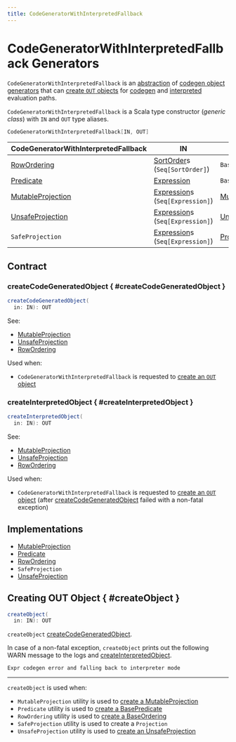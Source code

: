 ```yaml
---
title: CodeGeneratorWithInterpretedFallback
---
```


# CodeGeneratorWithInterpretedFallback Generators

`CodeGeneratorWithInterpretedFallback` is an [abstraction](#contract) of [codegen object generators](#implementations) that can [create `OUT` objects](#createObject) for [codegen](#createCodeGeneratedObject) and [interpreted](#createInterpretedObject) evaluation paths.

`CodeGeneratorWithInterpretedFallback` is a Scala type constructor (_generic class_) with `IN` and `OUT` type aliases.

```scala
CodeGeneratorWithInterpretedFallback[IN, OUT]
```

CodeGeneratorWithInterpretedFallback | IN | OUT
-------------------------------------|----|----
 [RowOrdering](RowOrdering.md) | [SortOrder](SortOrder.md)s (`Seq[SortOrder]`) | `BaseOrdering`
 [Predicate](Predicate.md) | [Expression](Expression.md) | `BasePredicate`
 [MutableProjection](MutableProjection.md) | [Expression](Expression.md)s (`Seq[Expression]`) | [MutableProjection](MutableProjection.md)
 [UnsafeProjection](UnsafeProjection.md) | [Expression](Expression.md)s (`Seq[Expression]`) | [UnsafeProjection](UnsafeProjection.md)
 `SafeProjection` | [Expression](Expression.md)s (`Seq[Expression]`) | [Projection](Projection.md)

## Contract

### createCodeGeneratedObject { #createCodeGeneratedObject }

```scala
createCodeGeneratedObject(
  in: IN): OUT
```

See:

* [MutableProjection](MutableProjection.md#createCodeGeneratedObject)
* [UnsafeProjection](UnsafeProjection.md#createCodeGeneratedObject)
* [RowOrdering](RowOrdering.md#createCodeGeneratedObject)

Used when:

* `CodeGeneratorWithInterpretedFallback` is requested to [create an `OUT` object](#createObject)

### createInterpretedObject { #createInterpretedObject }

```scala
createInterpretedObject(
  in: IN): OUT
```

See:

* [MutableProjection](MutableProjection.md#createInterpretedObject)
* [UnsafeProjection](UnsafeProjection.md#createInterpretedObject)
* [RowOrdering](RowOrdering.md#createInterpretedObject)

Used when:

* `CodeGeneratorWithInterpretedFallback` is requested to [create an `OUT` object](#createObject) (after [createCodeGeneratedObject](#createCodeGeneratedObject) failed with a non-fatal exception)

## Implementations

* [MutableProjection](MutableProjection.md)
* [Predicate](Predicate.md)
* [RowOrdering](RowOrdering.md)
* `SafeProjection`
* [UnsafeProjection](UnsafeProjection.md)

## Creating OUT Object { #createObject }

```scala
createObject(
  in: IN): OUT
```

`createObject` [createCodeGeneratedObject](#createCodeGeneratedObject).

In case of a non-fatal exception, `createObject` prints out the following WARN message to the logs and [createInterpretedObject](#createInterpretedObject).

```text
Expr codegen error and falling back to interpreter mode
```

---

`createObject` is used when:

* `MutableProjection` utility is used to [create a MutableProjection](MutableProjection.md#create)
* `Predicate` utility is used to [create a BasePredicate](Predicate.md#create)
* `RowOrdering` utility is used to [create a BaseOrdering](RowOrdering.md#create)
* `SafeProjection` utility is used to create a `Projection`
* `UnsafeProjection` utility is used to [create an UnsafeProjection](UnsafeProjection.md#create)
